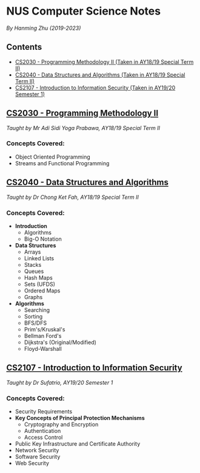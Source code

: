 # NUS Computer Science Notes

*By Hanming Zhu (2019-2023)*

## Contents

- [CS2030 - Programming Methodology II (Taken in AY18/19 Special Term II)](#cs2030---programming-methodology-ii)
- [CS2040 - Data Structures and Algorithms (Taken in AY18/19 Special Term II)](#cs2040---data-structures-and-algorithms)
- [CS2107 - Introduction to Information Security (Taken in AY19/20 Semester 1)](#cs2107---introduction-to-information-security)

## [CS2030 - Programming Methodology II](https://github.com/zhuhanming/nus-cs-notes/tree/master/cs2030)

*Taught by Mr Adi Sidi Yoga Prabawa, AY18/19 Special Term II*

### Concepts Covered:

- Object Oriented Programming
- Streams and Functional Programming

## [CS2040 - Data Structures and Algorithms](https://github.com/zhuhanming/nus-cs-notes/tree/master/cs2040)

*Taught by Dr Chong Ket Fah, AY18/19 Special Term II*

### Concepts Covered:

- **Introduction**
    - Algorithms
    - Big-O Notation
- **Data Structures**
    - Arrays
    - Linked Lists
    - Stacks
    - Queues
    - Hash Maps
    - Sets (UFDS)
    - Ordered Maps
    - Graphs
- **Algorithms**
    - Searching
    - Sorting
    - BFS/DFS
    - Prim's/Kruskal's
    - Bellman Ford's
    - Dijkstra's (Original/Modified)
    - Floyd-Warshall

## [CS2107 - Introduction to Information Security](https://github.com/zhuhanming/nus-cs-notes/tree/master/cs2107)

*Taught by Dr Sufatrio, AY19/20 Semester 1*

### Concepts Covered:

- Security Requirements
- **Key Concepts of Principal Protection Mechanisms**
    - Cryptography and Encryption
    - Authentication
    - Access Control
- Public Key Infrastructure and Certificate Authority
- Network Security
- Software Security
- Web Security
